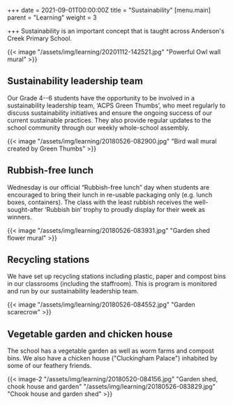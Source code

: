 +++
date = 2021-09-01T00:00:00Z
title = "Sustainability"
[menu.main]
parent = "Learning"
weight = 3

+++
Sustainability is an important concept that is taught across Anderson's Creek Primary School.

{{< image "/assets/img/learning/20201112-142521.jpg" "Powerful Owl wall mural" >}}

## Sustainability leadership team

Our Grade 4--6 students have the opportunity to be involved in a sustainability leadership team, ‘ACPS Green Thumbs’, who meet regularly to discuss sustainability initiatives and ensure the ongoing success of our current sustainable practices. They also provide regular updates to the school community through our weekly whole-school assembly.

{{< image "/assets/img/learning/20180526-082900.jpg" "Bird wall mural created by Green Thumbs" >}}

## Rubbish-free lunch

Wednesday is our official “Rubbish-free lunch” day when students are encouraged to bring their lunch in re-usable packaging only (e.g. lunch boxes, containers). The class with the least rubbish receives the well-sought-after ‘Rubbish bin’ trophy to proudly display for their week as winners.

{{< image "/assets/img/learning/20180526-083931.jpg" "Garden shed flower mural" >}}

## Recycling stations

We have set up recycling stations including plastic, paper and compost bins in our classrooms (including the staffroom). This is program is monitored and run by our sustainability leadership team.

{{< image "/assets/img/learning/20180526-084552.jpg" "Garden scarecrow" >}}

## Vegetable garden and chicken house

The school has a vegetable garden as well as worm farms and compost bins. We also have a chicken house ("Cluckingham Palace") inhabited by some of our feathery friends.

{{< image-2 "/assets/img/learning/20180520-084156.jpg" "Garden shed, chook house and garden" "/assets/img/learning/20180526-083829.jpg" "Chook house and garden shed" >}}